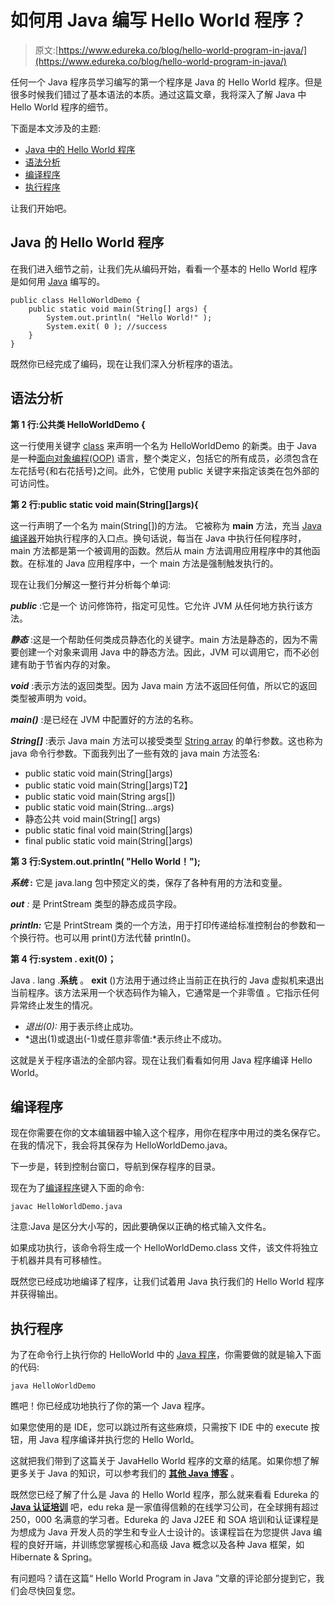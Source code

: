 # 如何用 Java 编写 Hello World 程序？

> 原文:[https://www.edureka.co/blog/hello-world-program-in-java/](https://www.edureka.co/blog/hello-world-program-in-java/)

任何一个 Java 程序员学习编写的第一个程序是 Java 的 Hello World 程序。但是很多时候我们错过了基本语法的本质。通过这篇文章，我将深入了解 Java 中 Hello World 程序的细节。

下面是本文涉及的主题:

*   [Java 中的 Hello World 程序](#helloworld)
*   [语法分析](#syntax)
*   [编译程序](#compile)
*   [执行程序](#execute)

让我们开始吧。

## **Java 的 Hello World 程序**

在我们进入细节之前，让我们先从编码开始，看看一个基本的 Hello World 程序是如何用 [Java](https://www.edureka.co/blog/java-tutorial/) 编写的。

```
public class HelloWorldDemo {
	public static void main(String[] args) {
		System.out.println( "Hello World!" );
        System.exit( 0 ); //success
	}
}
```

既然你已经完成了编码，现在让我们深入分析程序的语法。

## **语法分析**

**第 1 行:公共类 HelloWorldDemo {**

这一行使用关键字 [class](https://www.edureka.co/blog/java-objects-and-classes/) 来声明一个名为 HelloWorldDemo 的新类。由于 Java 是一种[面向对象编程(OOP)](https://www.edureka.co/blog/object-oriented-programming/) 语言，整个类定义，包括它的所有成员，必须包含在左花括号{和右花括号}之间。此外，它使用 public 关键字来指定该类在包外部的可访问性。

**第 2 行:public static void main(String[]args){**

这一行声明了一个名为 main(String[])的方法。 它被称为 **main** 方法，充当 [Java 编译器](https://www.edureka.co/blog/just-in-time-compiler/)开始执行程序的入口点。换句话说，每当在 Java 中执行任何程序时，main 方法都是第一个被调用的函数。然后从 main 方法调用应用程序中的其他函数。在标准的 Java 应用程序中，一个 main 方法是强制触发执行的。

现在让我们分解这一整行并分析每个单词:

***public*** :它是一个 访问修饰符，指定可见性。它允许 JVM 从任何地方执行该方法。

***静态*** :这是一个帮助任何类成员静态化的关键字。main 方法是静态的，因为不需要创建一个对象来调用 Java 中的静态方法。因此，JVM 可以调用它，而不必创建有助于节省内存的对象。

***void*** :表示方法的返回类型。因为 Java main 方法不返回任何值，所以它的返回类型被声明为 void。

***main()*** :是已经在 JVM 中配置好的方法的名称。

***String[]*** :表示 Java main 方法可以接受类型 [String array](https://www.edureka.co/blog/string-array-in-java/) 的单行参数。这也称为 java 命令行参数。下面我列出了一些有效的 java main 方法签名:

*   public static void main(String[]args)
*   public static void main(String[]args)T2】
*   public static void main(String args[])
*   public static void main(String…args)
*   静态公共 void main(String[] args)
*   public static final void main(String[]args)
*   final public static void main(String[]args)

**第 3 行:System.out.println( "Hello World！");**

***系统* :** 它是 java.lang 包中预定义的类，保存了各种有用的方法和变量。

***out** :* 是 PrintStream 类型的静态成员字段。

***println:*** 它是 PrintStream 类的一个方法，用于打印传递给标准控制台的参数和一个换行符。也可以用 print()方法代替 println()。

**第 4 行:system . exit(0)；**

Java . lang .**系统** 。 **exit** ()方法用于通过终止当前正在执行的 Java 虚拟机来退出当前程序。该方法采用一个状态码作为输入，它通常是一个非零值 。它指示任何异常终止发生的情况。

*   *退出(0):* 用于表示终止成功。
*   *退出(1)或退出(-1)或任意非零值:*表示终止不成功。

这就是关于程序语法的全部内容。现在让我们看看如何用 Java 程序编译 Hello World。

## **编译程序**

现在你需要在你的文本编辑器中输入这个程序，用你在程序中用过的类名保存它。在我的情况下，我会将其保存为 HelloWorldDemo.java。

下一步是，转到控制台窗口，导航到保存程序的目录。

现在为了[编译程序](https://www.edureka.co/blog/how-to-compile-run-java-program/)键入下面的命令:

```
javac HelloWorldDemo.java 
```

注意:Java 是区分大小写的，因此要确保以正确的格式输入文件名。

如果成功执行，该命令将生成一个 HelloWorldDemo.class 文件，该文件将独立于机器并具有可移植性。

既然您已经成功地编译了程序，让我们试着用 Java 执行我们的 Hello World 程序并获得输出。

## **执行程序**

为了在命令行上执行你的 HelloWorld 中的 [Java 程序](https://www.edureka.co/blog/java-programs/)，你需要做的就是输入下面的代码:

```
java HelloWorldDemo
```

瞧吧！你已经成功地执行了你的第一个 Java 程序。

如果您使用的是 IDE，您可以跳过所有这些麻烦，只需按下 IDE 中的 execute 按钮，用 Java 程序编译并执行您的 Hello World。

这就把我们带到了这篇关于 JavaHello World 程序的文章的结尾。如果你想了解更多关于 Java 的知识，可以参考我们的 [**其他 Java 博客**](https://www.edureka.co/blog/java-tutorial/) 。

既然您已经了解了什么是 Java 的 Hello World 程序，那么就来看看 Edureka 的 [**Java 认证培训**](https://www.edureka.co/java-j2ee-training-course) 吧，edu reka 是一家值得信赖的在线学习公司，在全球拥有超过 250，000 名满意的学习者。Edureka 的 Java J2EE 和 SOA 培训和认证课程是为想成为 Java 开发人员的学生和专业人士设计的。该课程旨在为您提供 Java 编程的良好开端，并训练您掌握核心和高级 Java 概念以及各种 Java 框架，如 Hibernate & Spring。

有问题吗？请在这篇“ Hello World Program in Java ”文章的评论部分提到它，我们会尽快回复您。